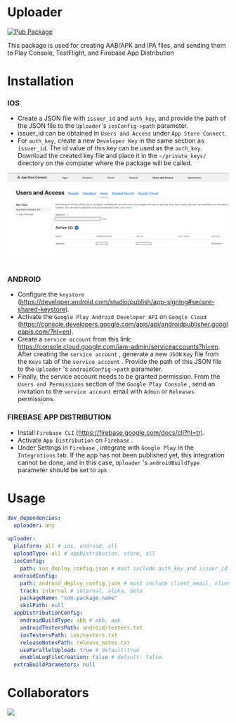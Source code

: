 # Uploader

[![Pub Package](https://img.shields.io/pub/v/uploader.svg)](https://pub.dev/packages/uploader)

This package is used for creating AAB/APK and IPA files, and sending them to Play Console, TestFlight, and Firebase App Distribution

# Installation

### IOS

- Create a JSON file with `issuer_id` and `auth_key`, and provide the path of the JSON file to the `Uploader`'s `iosConfig->path` parameter.
- issuer_id can be obtained in `Users and Access` under `App Store Connect`.
- For `auth_key`, create a new `Developer Key` in the same section as `issuer_id`. The id value of this key can be used as the `auth_key`. Download the created key file and place it in the `~/private_keys/` directory on the computer where the package will be called.

![instruction](asset/instructions/instruction_1.png)

### ANDROID

- Configure the `keystore` (https://developer.android.com/studio/publish/app-signing#secure-shared-keystore).
- Activate the `Google Play Android Developer API` on `Google Cloud ` (https://console.developers.google.com/apis/api/androidpublisher.googleapis.com/?hl=en).
- Create a `service account` from this link: https://console.cloud.google.com/iam-admin/serviceaccounts?hl=en. After creating the `service account` , generate a new `JSON` `Key` file from the `Keys` tab of the `service account` . Provide the path of this JSON file to the `Uploader` 's `androidConfig->path` parameter.
- Finally, the service account needs to be granted permission. From the ` Users and Permissions` section of the `Google Play Console` , send an invitation to the `service account` email with `Admin` or `Releases` permissions.

### FIREBASE APP DISTRIBUTION

- Install `Firebase CLI` (https://firebase.google.com/docs/cli?hl=tr).
- Activate `App Distribution` on `Firebase` .
- Under Settings in `Firebase` , integrate with `Google Play` in the `Integrations` tab. If the app has not been published yet, this integration cannot be done, and in this case, `Uploader` 's `androidBuildType` parameter should be set to `apk` .

# Usage

```yaml
dev_dependencies:
  uploader: any
```

```yaml
uploader:
  platform: all # ios, android, all
  uploadType: all # appDistribution, store, all
  iosConfig:
    path: ios_deploy_config.json # must include auth_key and issuer_id
  androidConfig:
    path: android_deploy_config.json # must include client_email, client_id, private_key
    track: internal # internal, alpha, beta
    packageName: "com.package.name"
    skslPath: null
  appDistributionConfig:
    androidBuildType: abb # abb, apk
    androidTestersPath: android/testers.txt
    iosTestersPath: ios/testers.txt
    releaseNotesPath: release_notes.txt
    useParallelUpload: true # default:true
    enableLogFileCreation: false # default: false.
  extraBuildParameters: null
```

# Collaborators

<a href="https://github.com/emircetn/uploader/graphs/contributors">
  <img src="https://contrib.rocks/image?repo=emircetn/uploader" />
</a>
